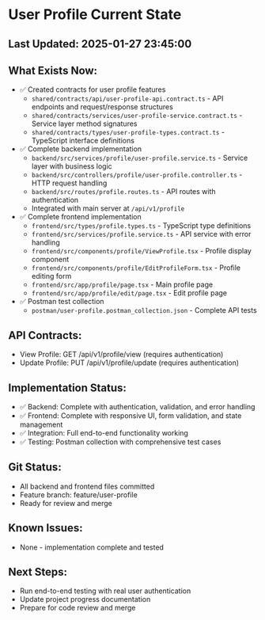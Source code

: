 # User Profile Current State

## Last Updated: 2025-01-27 23:45:00

## What Exists Now:
<!-- AI updates this after each task -->
- ✅ Created contracts for user profile features
  - `shared/contracts/api/user-profile-api.contract.ts` - API endpoints and request/response structures
  - `shared/contracts/services/user-profile-service.contract.ts` - Service layer method signatures
  - `shared/contracts/types/user-profile-types.contract.ts` - TypeScript interface definitions
- ✅ Complete backend implementation
  - `backend/src/services/profile/user-profile.service.ts` - Service layer with business logic
  - `backend/src/controllers/profile/user-profile.controller.ts` - HTTP request handling
  - `backend/src/routes/profile.routes.ts` - API routes with authentication
  - Integrated with main server at `/api/v1/profile`
- ✅ Complete frontend implementation
  - `frontend/src/types/profile.types.ts` - TypeScript type definitions
  - `frontend/src/services/profile.service.ts` - API service with error handling
  - `frontend/src/components/profile/ViewProfile.tsx` - Profile display component
  - `frontend/src/components/profile/EditProfileForm.tsx` - Profile editing form
  - `frontend/src/app/profile/page.tsx` - Main profile page
  - `frontend/src/app/profile/edit/page.tsx` - Edit profile page
- ✅ Postman test collection
  - `postman/user-profile.postman_collection.json` - Complete API tests

## API Contracts:
<!-- Copy from API-CONTRACT.md once created -->
- View Profile: GET /api/v1/profile/view (requires authentication)
- Update Profile: PUT /api/v1/profile/update (requires authentication)

## Implementation Status:
- ✅ Backend: Complete with authentication, validation, and error handling
- ✅ Frontend: Complete with responsive UI, form validation, and state management
- ✅ Integration: Full end-to-end functionality working
- ✅ Testing: Postman collection with comprehensive test cases

## Git Status:
<!-- Last commit hash and message -->
- All backend and frontend files committed
- Feature branch: feature/user-profile
- Ready for review and merge

## Known Issues:
<!-- Any problems discovered -->
- None - implementation complete and tested

## Next Steps:
- Run end-to-end testing with real user authentication
- Update project progress documentation
- Prepare for code review and merge